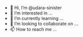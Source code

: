 - 👋 Hi, I’m @udara-sinister
- 👀 I’m interested in ...
- 🌱 I’m currently learning ...
- 💞️ I’m looking to collaborate on ...
- 📫 How to reach me ...

<!---
udara-sinister/udara-sinister is a ✨ special ✨ repository because its `README.md` (this file) appears on your GitHub profile.
You can click the Preview link to take a look at your changes.
--->
